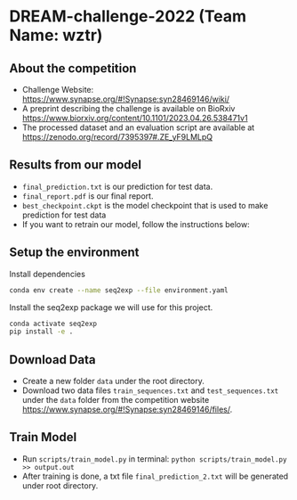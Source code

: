 # DREAM-challenge-2022  (Team Name: wztr)

## About the competition
* Challenge Website: https://www.synapse.org/#!Synapse:syn28469146/wiki/
* A preprint describing the challenge is available on BioRxiv https://www.biorxiv.org/content/10.1101/2023.04.26.538471v1
* The processed dataset and an evaluation script are available at https://zenodo.org/record/7395397#.ZE_yF9LMLpQ

## Results from our model
* ```final_prediction.txt``` is our prediction for test data.
* ```final_report.pdf``` is our final report.
* ```best_checkpoint.ckpt``` is the model checkpoint that is used to make prediction for test data
* If you want to retrain our model, follow the instructions below:

## Setup the environment

Install dependencies

```bash
conda env create --name seq2exp --file environment.yaml
```

Install the seq2exp package we will use for this project.

```bash
conda activate seq2exp
pip install -e .
```

## Download Data

* Create a new folder ```data``` under the root directory. 
* Download two data files ```train_sequences.txt``` and ```test_sequences.txt``` under the ```data``` folder from the competition website https://www.synapse.org/#!Synapse:syn28469146/files/.


## Train Model

* Run ```scripts/train_model.py``` in terminal: ```python scripts/train_model.py >> output.out```
* After training is done, a txt file ```final_prediction_2.txt``` will be generated under root directory.

